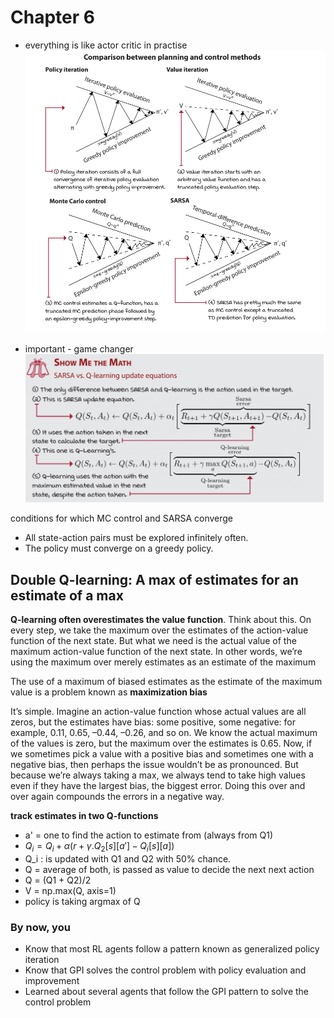 # Chapter 6

* everything is like actor critic in practise
![](./assets/l6_p1.png)

* important - game changer
![](./assets/l6_p2.png)


conditions for which MC control and SARSA converge
* All state-action pairs must be explored infinitely often.
* The policy must converge on a greedy policy.


## Double Q-learning: A max of estimates for an estimate of a max

**Q-learning often overestimates the value function**. Think about this. On every step, we take the maximum over the estimates of the action-value function of the next state. But what we
need is the actual value of the maximum action-value function of the next state. In other words, we’re using the maximum over merely estimates as an estimate of the maximum


The use of a maximum of biased estimates as the estimate of the
maximum value is a problem known as **maximization bias**

It’s simple. Imagine an action-value function whose actual values are all zeros, but the estimates have bias: some positive, some negative: for example, 0.11, 0.65, –0.44, –0.26, and so on. We know the actual maximum of the values is zero, but the maximum over the estimates is 0.65. Now, if we sometimes pick a value with a positive bias and sometimes one with a negative bias, then perhaps the issue wouldn’t be as pronounced. But because we’re always taking a max, we always tend to take high values even if they have the largest bias, the biggest error. Doing this over and over again compounds the errors in a negative way.



**track estimates in two Q-functions**

* a' = one to find the action to estimate from (always from Q1)
* $Q_i = Q_i  + \alpha (r + \gamma.Q_2[s][a'] - Q_i[s][a] )$
* Q_i : is updated with Q1 and Q2 with 50% chance.
* Q = average of both, is passed as value to decide the next next action
* Q = (Q1 + Q2)/2
* V = np.max(Q, axis=1)
* policy is taking argmax of Q

### By now, you
* Know that most RL agents follow a pattern known as generalized policy iteration 
* Know that GPI solves the control problem with policy evaluation and improvement
* Learned about several agents that follow the GPI pattern to solve the control problem




